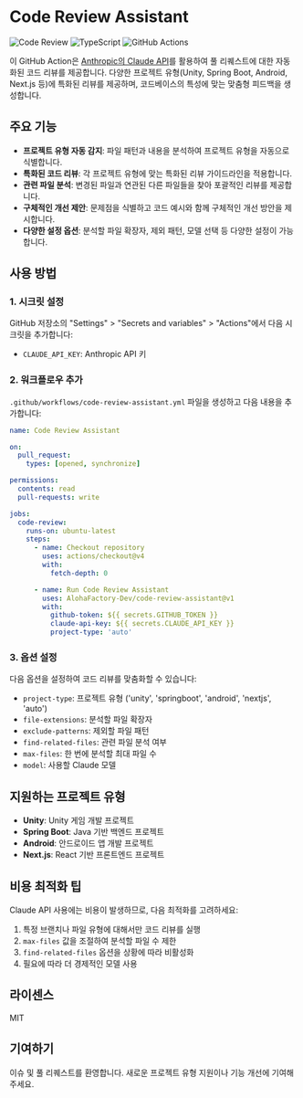 # Code Review Assistant

![Code Review](https://img.shields.io/badge/AI-Code%20Review-purple)
![TypeScript](https://img.shields.io/badge/Language-TypeScript-blue)
![GitHub Actions](https://img.shields.io/badge/CI-GitHub%20Actions-2088FF)

이 GitHub Action은 [Anthropic의 Claude API](https://www.anthropic.com/claude)를 활용하여 풀 리퀘스트에 대한 자동화된 코드 리뷰를 제공합니다. 다양한 프로젝트 유형(Unity, Spring Boot, Android, Next.js 등)에 특화된 리뷰를 제공하며, 코드베이스의 특성에 맞는 맞춤형 피드백을 생성합니다.

## 주요 기능

- **프로젝트 유형 자동 감지**: 파일 패턴과 내용을 분석하여 프로젝트 유형을 자동으로 식별합니다.
- **특화된 코드 리뷰**: 각 프로젝트 유형에 맞는 특화된 리뷰 가이드라인을 적용합니다.
- **관련 파일 분석**: 변경된 파일과 연관된 다른 파일들을 찾아 포괄적인 리뷰를 제공합니다.
- **구체적인 개선 제안**: 문제점을 식별하고 코드 예시와 함께 구체적인 개선 방안을 제시합니다.
- **다양한 설정 옵션**: 분석할 파일 확장자, 제외 패턴, 모델 선택 등 다양한 설정이 가능합니다.

## 사용 방법

### 1. 시크릿 설정

GitHub 저장소의 "Settings" > "Secrets and variables" > "Actions"에서 다음 시크릿을 추가합니다:

- `CLAUDE_API_KEY`: Anthropic API 키

### 2. 워크플로우 추가

`.github/workflows/code-review-assistant.yml` 파일을 생성하고 다음 내용을 추가합니다:

```yaml
name: Code Review Assistant

on:
  pull_request:
    types: [opened, synchronize]

permissions:
  contents: read
  pull-requests: write

jobs:
  code-review:
    runs-on: ubuntu-latest
    steps:
      - name: Checkout repository
        uses: actions/checkout@v4
        with:
          fetch-depth: 0

      - name: Run Code Review Assistant
        uses: AlohaFactory-Dev/code-review-assistant@v1
        with:
          github-token: ${{ secrets.GITHUB_TOKEN }}
          claude-api-key: ${{ secrets.CLAUDE_API_KEY }}
          project-type: 'auto'
```

### 3. 옵션 설정

다음 옵션을 설정하여 코드 리뷰를 맞춤화할 수 있습니다:

- `project-type`: 프로젝트 유형 ('unity', 'springboot', 'android', 'nextjs', 'auto')
- `file-extensions`: 분석할 파일 확장자
- `exclude-patterns`: 제외할 파일 패턴
- `find-related-files`: 관련 파일 분석 여부
- `max-files`: 한 번에 분석할 최대 파일 수
- `model`: 사용할 Claude 모델

## 지원하는 프로젝트 유형

- **Unity**: Unity 게임 개발 프로젝트
- **Spring Boot**: Java 기반 백엔드 프로젝트
- **Android**: 안드로이드 앱 개발 프로젝트
- **Next.js**: React 기반 프론트엔드 프로젝트

## 비용 최적화 팁

Claude API 사용에는 비용이 발생하므로, 다음 최적화를 고려하세요:

1. 특정 브랜치나 파일 유형에 대해서만 코드 리뷰를 실행
2. `max-files` 값을 조절하여 분석할 파일 수 제한
3. `find-related-files` 옵션을 상황에 따라 비활성화
4. 필요에 따라 더 경제적인 모델 사용

## 라이센스

MIT

## 기여하기

이슈 및 풀 리퀘스트를 환영합니다. 새로운 프로젝트 유형 지원이나 기능 개선에 기여해 주세요.